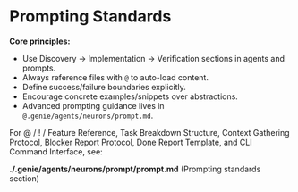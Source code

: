 # Prompting Standards

**Core principles:**
- Use Discovery → Implementation → Verification sections in agents and prompts.
- Always reference files with `@` to auto-load content.
- Define success/failure boundaries explicitly.
- Encourage concrete examples/snippets over abstractions.
- Advanced prompting guidance lives in `@.genie/agents/neurons/prompt.md`.

For @ / ! / Feature Reference, Task Breakdown Structure, Context Gathering Protocol, Blocker Report Protocol, Done Report Template, and CLI Command Interface, see:

**./.genie/agents/neurons/prompt/prompt.md** (Prompting standards section)
